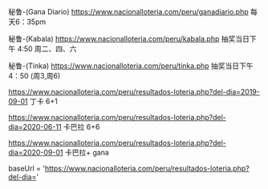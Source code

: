 秘鲁-(Gana Diario)
https://www.nacionalloteria.com/peru/ganadiario.php
每天6：35pm

秘鲁-(Kabala)
https://www.nacionalloteria.com/peru/kabala.php
抽奖当日下午 4:50
周二、四、六

秘鲁-(Tinka)
https://www.nacionalloteria.com/peru/tinka.php
抽奖当日下午4：50 (周3,周6)

https://www.nacionalloteria.com/peru/resultados-loteria.php?del-dia=2019-09-01  丁卡 6+1

https://www.nacionalloteria.com/peru/resultados-loteria.php?del-dia=2020-06-11  卡巴拉 6+6

https://www.nacionalloteria.com/peru/resultados-loteria.php?del-dia=2020-09-01 卡巴拉+ gana

baseUrl = 'https://www.nacionalloteria.com/peru/resultados-loteria.php?del-dia='
